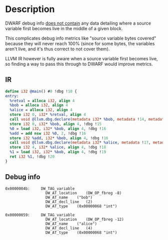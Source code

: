 # Description

DWARF debug info [does not contain][roc] any data detailing where a source
variable first becomes live in the middle of a given block.

This complicates debug info metrics like "source variable bytes covered" because
they will never reach 100% (since for some bytes, the variables aren't live, and
it's thus correct to not cover them).

LLVM IR however is fully aware when a source variable first becomes live, so
finding a way to pass this through to DWARF would improve metrics.

## IR

```llvm
define i32 @main() #0 !dbg !10 {
entry:
  %retval = alloca i32, align 4
  %bob = alloca i32, align 4
  %alice = alloca i32, align 4
  store i32 0, i32* %retval, align 4
  call void @llvm.dbg.declare(metadata i32* %bob, metadata !14, metadata !DIExpression()), !dbg !15
  store i32 0, i32* %bob, align 4, !dbg !15
  %0 = load i32, i32* %bob, align 4, !dbg !16
  %add = add nsw i32 %0, 2, !dbg !16
  store i32 %add, i32* %bob, align 4, !dbg !16
  call void @llvm.dbg.declare(metadata i32* %alice, metadata !17, metadata !DIExpression()), !dbg !18
  store i32 4, i32* %alice, align 4, !dbg !18
  %1 = load i32, i32* %bob, align 4, !dbg !19
  ret i32 %1, !dbg !20
}
```

## Debug info

```
0x0000004b:     DW_TAG_variable
                  DW_AT_location	(DW_OP_fbreg -8)
                  DW_AT_name	("bob")
                  DW_AT_decl_line	(2)
                  DW_AT_type	(0x00000068 "int")

0x00000059:     DW_TAG_variable
                  DW_AT_location	(DW_OP_fbreg -12)
                  DW_AT_name	("alice")
                  DW_AT_decl_line	(4)
                  DW_AT_type	(0x00000068 "int")
```

[roc]:
  https://robert.ocallahan.org/2018/11/comparing-quality-of-debug-information.html
